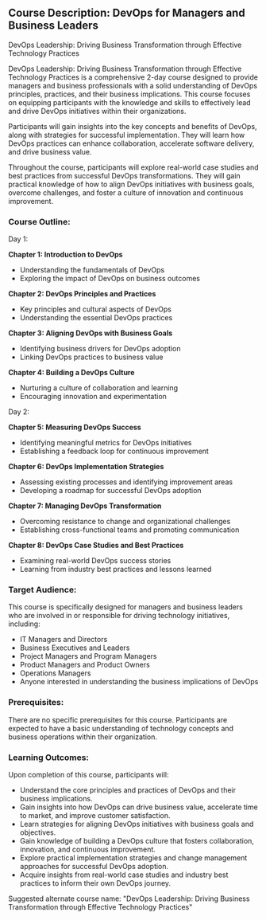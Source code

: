 ## Course Description: DevOps for Managers and Business Leaders
DevOps Leadership: Driving Business Transformation through Effective Technology Practices

DevOps Leadership: Driving Business Transformation through Effective Technology Practices is a comprehensive 2-day course designed to provide managers and business professionals with a solid understanding of DevOps principles, practices, and their business implications. This course focuses on equipping participants with the knowledge and skills to effectively lead and drive DevOps initiatives within their organizations.

Participants will gain insights into the key concepts and benefits of DevOps, along with strategies for successful implementation. They will learn how DevOps practices can enhance collaboration, accelerate software delivery, and drive business value.

Throughout the course, participants will explore real-world case studies and best practices from successful DevOps transformations. They will gain practical knowledge of how to align DevOps initiatives with business goals, overcome challenges, and foster a culture of innovation and continuous improvement.

### Course Outline:

Day 1:

**Chapter 1: Introduction to DevOps**
- Understanding the fundamentals of DevOps
- Exploring the impact of DevOps on business outcomes

**Chapter 2: DevOps Principles and Practices**
- Key principles and cultural aspects of DevOps
- Understanding the essential DevOps practices

**Chapter 3: Aligning DevOps with Business Goals**
- Identifying business drivers for DevOps adoption
- Linking DevOps practices to business value

**Chapter 4: Building a DevOps Culture**
- Nurturing a culture of collaboration and learning
- Encouraging innovation and experimentation

Day 2:

**Chapter 5: Measuring DevOps Success**
- Identifying meaningful metrics for DevOps initiatives
- Establishing a feedback loop for continuous improvement

**Chapter 6: DevOps Implementation Strategies**
- Assessing existing processes and identifying improvement areas
- Developing a roadmap for successful DevOps adoption

**Chapter 7: Managing DevOps Transformation**
- Overcoming resistance to change and organizational challenges
- Establishing cross-functional teams and promoting communication

**Chapter 8: DevOps Case Studies and Best Practices**
- Examining real-world DevOps success stories
- Learning from industry best practices and lessons learned

### Target Audience:
This course is specifically designed for managers and business leaders who are involved in or responsible for driving technology initiatives, including:

- IT Managers and Directors
- Business Executives and Leaders
- Project Managers and Program Managers
- Product Managers and Product Owners
- Operations Managers
- Anyone interested in understanding the business implications of DevOps

### Prerequisites:
There are no specific prerequisites for this course. Participants are expected to have a basic understanding of technology concepts and business operations within their organization.

### Learning Outcomes:
Upon completion of this course, participants will:

- Understand the core principles and practices of DevOps and their business implications.
- Gain insights into how DevOps can drive business value, accelerate time to market, and improve customer satisfaction.
- Learn strategies for aligning DevOps initiatives with business goals and objectives.
- Gain knowledge of building a DevOps culture that fosters collaboration, innovation, and continuous improvement.
- Explore practical implementation strategies and change management approaches for successful DevOps adoption.
- Acquire insights from real-world case studies and industry best practices to inform their own DevOps journey.

Suggested alternate course name: "DevOps Leadership: Driving Business Transformation through Effective Technology Practices"
